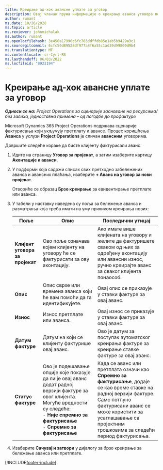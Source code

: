 ```yaml
---
title: Креирање ад-хок авансне уплате за уговор
description: Овај чланак пружа информације о креирању аванса уговора по потреби.
author: rumant
ms.date: 10/26/2020
ms.topic: article
ms.reviewer: johnmichalak
ms.author: rumant
ms.openlocfilehash: 3e450a17990c6fc783ddffdb05e1ab5b9429a3c1
ms.sourcegitcommit: 6cfc50d89528df977a8f6a55c1ad39d99800d9b4
ms.translationtype: MT
ms.contentlocale: sr-Cyrl-RS
ms.lasthandoff: 06/03/2022
ms.locfileid: "8922194"
---
```

# <a name="creating-an-ad-hoc-advance-on-a-contract"></a>Креирање ад-хок авансне уплате за уговор

_**Односи се на:** Project Operations за сценарије засноване на ресурсима/без залиха, једноставна примена – од погодбе до профактуре_

Microsoft Dynamics 365 Project Operations подржава сценарије фактурисања који укључују претплату и авансе. Процес коришћења **Аванса** у услузи **Project Operations** је сличан **авансним** уговорима. 

Довршите следеће кораке да бисте клијенту фактурисали аванс.

1. Идите на страницу **Уговор за пројекат**, а затим изаберите картицу **Аконтације и аванси**.
2. У подформи која садржи списак свих претходно забележених аванса и авансних плаћања, изаберите **+ Аванс на уговор за нови пројекат**. 

    Отвориће се образац **Брзо креирање** за евидентирање претплате или аванса.
    
3. У табели у наставку наведена су поља за бележење аванса и разматрања која треба имати на уму приликом креирања нових:

    | Поље | Опис | Последични утицај |
    | --- | --- | --- |
    | **Клијент уговора за пројекат** | Ово поље означава којем клијенту на уговору ће се фактурисати за ову аконтацију. | Ако имате више клијената на уговору и желите да фактуришете сваком од њих за одређену аконтацију или авансни износ, ручно креирајте аванс за сваког клијента понаособ. |
    | **Опис** | Опис сврхе или времена аванса који ће вам помоћи да га идентификујете. | Овај опис се приказује у ставки фактуре за овај аванс. |
    | **Износ** | Износ претплате или аванса. | Овај износ се приказује у ставки фактуре за овај аванс. |
    | **Датум фактуре** | Датум на који се клијенту фактурише овај аванс. | Ово је датум за поступак аутоматског креирања фактуре за креирање ставке фактуре за овај аванс. |
    | **Статус фактуре** | Ово је подешавање опције које показује да ли је овај аванс додат радној верзији фактуре за овог клијента. Могуће вредности су следеће:</br>- **Није спремно за фактурисање**</br>- **Спремно за фактурисање** | Када се аванс или претплата означи као **Спремно за фактурисање**, додаје се као време ставке на радној верзији фактуре. Само потпуно фактурисани аванс се може користити за усаглашавање са пројектним трошковима за следећи период фактурисања. |

4. Изаберите **Сачувај и затвори** у дијалогу за брзо креирање за бележење аванса или претплате.


[!INCLUDE[footer-include](../../includes/footer-banner.md)]